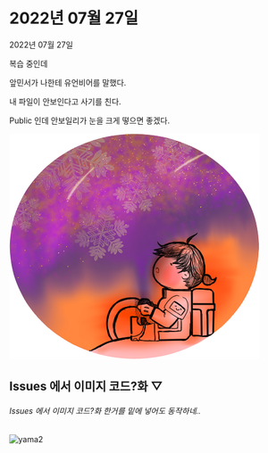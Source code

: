 # 2022년 07월 27일  

<html>
<body>
<p> 2022년 07월 27일 </p>   
<p>복습 중인데 </p>   
<p>앞민서가 나한테 유언비어를 말했다. </p>   
<p> 내 파일이 안보인다고 사기를 친다. </p>  
<p> Public 인데 안보일리가 눈을 크게 떻으면 좋겠다. </p>  
  <img src='yama1.png'/>
</body>
</html>

## Issues 에서 이미지 코드?화 ▽   
###### Issues 에서 이미지 코드?화 한거를 <html> 밑에 넣어도 동작하네..
![yama2](https://user-images.githubusercontent.com/110002791/181269923-772c8a04-ee62-41b1-abe5-f54261a484f5.png)
 
